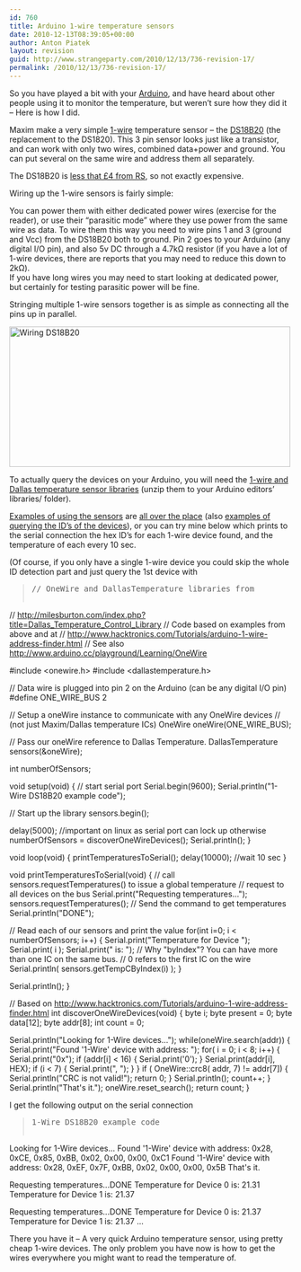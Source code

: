 ```yaml
---
id: 760
title: Arduino 1-wire temperature sensors
date: 2010-12-13T08:39:05+00:00
author: Anton Piatek
layout: revision
guid: http://www.strangeparty.com/2010/12/13/736-revision-17/
permalink: /2010/12/13/736-revision-17/
---
```

So you have played a bit with your [Arduino](http://www.arduino.cc/), and have heard about other people using it to monitor the temperature, but weren&#8217;t sure how they did it &#8211; Here is how I did.

Maxim make a very simple [1-wire](http://en.wikipedia.org/wiki/1-Wire) temperature sensor &#8211; the [DS18B20](http://www.maxim-ic.com/datasheet/index.mvp/id/2812) (the replacement to the DS1820). This 3 pin sensor looks just like a transistor, and can work with only two wires, combined data+power and ground. You can put several on the same wire and address them all separately.

The DS18B20 is [less that £4 from RS](http://uk.rs-online.com/web/search/searchBrowseAction.html?method=getProduct&R=5402805P), so not exactly expensive.

Wiring up the 1-wire sensors is fairly simple:

You can power them with either dedicated power wires (exercise for the reader), or use their &#8220;parasitic mode&#8221; where they use power from the same wire as data. To wire them this way you need to wire pins 1 and 3 (ground and Vcc) from the DS18B20 both to ground. Pin 2 goes to your Arduino (any digital I/O pin), and also 5v DC through a 4.7kΩ resistor (if you have a lot of 1-wire devices, there are reports that you may need to reduce this down to 2kΩ).  
If you have long wires you may need to start looking at dedicated power, but certainly for testing parasitic power will be fine.

Stringing multiple 1-wire sensors together is as simple as connecting all the pins up in parallel.

[<img class="alignnone size-full wp-image-752" title="Wiring DS18B20" src="http://www.strangeparty.com/wordpress/uploads/2010/12/DS18B20.png" alt="Wiring DS18B20" width="500" height="250" srcset="https://www.strangeparty.com/wordpress/uploads/2010/12/DS18B20.png 500w, https://www.strangeparty.com/wordpress/uploads/2010/12/DS18B20-300x150.png 300w, https://www.strangeparty.com/wordpress/uploads/2010/12/DS18B20-150x75.png 150w, https://www.strangeparty.com/wordpress/uploads/2010/12/DS18B20-400x200.png 400w" sizes="(max-width: 500px) 100vw, 500px" />](http://www.strangeparty.com/wordpress/uploads/2010/12/DS18B20.png)

To actually query the devices on your Arduino, you will need the [1-wire and Dallas temperature sensor libraries](http://milesburton.com/index.php?title=Dallas_Temperature_Control_Library#Latest) (unzip them to your Arduino editors&#8217; libraries/ folder).

[Examples of using the sensors](http://milesburton.com/index.php?title=Dallas_Temperature_Control_Library#Example) are [all over the place](http://arduinotronics.blogspot.com/) (also [examples of querying the ID&#8217;s of the devices](http://www.hacktronics.com/Tutorials/arduino-1-wire-address-finder.html)), or you can try mine below which prints to the serial connection the hex ID&#8217;s for each 1-wire device found, and the temperature of each every 10 sec.

(Of course, if you only have a single 1-wire device you could skip the whole ID detection part and just query the 1st device with 

> <pre>// OneWire and DallasTemperature libraries from
//   http://milesburton.com/index.php?title=Dallas_Temperature_Control_Library
// Code based on examples from above and at
//   http://www.hacktronics.com/Tutorials/arduino-1-wire-address-finder.html
// See also http://www.arduino.cc/playground/Learning/OneWire

#include &lt;onewire.h&gt;
#include &lt;dallastemperature.h&gt;

// Data wire is plugged into pin 2 on the Arduino (can be any digital I/O pin)
#define ONE_WIRE_BUS 2

// Setup a oneWire instance to communicate with any OneWire devices
// (not just Maxim/Dallas temperature ICs)
OneWire oneWire(ONE_WIRE_BUS);

// Pass our oneWire reference to Dallas Temperature.
DallasTemperature sensors(&oneWire);

int numberOfSensors;

void setup(void)
{
  // start serial port
  Serial.begin(9600);
  Serial.println("1-Wire DS18B20 example code");

  // Start up the library
  sensors.begin();

  delay(5000);  //important on linux as serial port can lock up otherwise
  numberOfSensors = discoverOneWireDevices();
  Serial.println();
}

void loop(void)
{
  printTemperaturesToSerial();
  delay(10000); //wait 10 sec
}

void printTemperaturesToSerial(void) {
  // call sensors.requestTemperatures() to issue a global temperature
  // request to all devices on the bus
  Serial.print("Requesting temperatures...");
  sensors.requestTemperatures(); // Send the command to get temperatures
  Serial.println("DONE");

  // Read each of our sensors and print the value
  for(int i=0; i &lt; numberOfSensors; i++) {
   Serial.print("Temperature for Device ");
   Serial.print( i );
   Serial.print(" is: ");
   // Why "byIndex"? You can have more than one IC on the same bus. 
   // 0 refers to the first IC on the wire
   Serial.println( sensors.getTempCByIndex(i) );
  }

  Serial.println();
}

// Based on http://www.hacktronics.com/Tutorials/arduino-1-wire-address-finder.html
int discoverOneWireDevices(void) {
  byte i;
  byte present = 0;
  byte data[12];
  byte addr[8];
  int count = 0;

  Serial.println("Looking for 1-Wire devices...");
  while(oneWire.search(addr)) {
    Serial.print("Found \'1-Wire\' device with address: ");
    for( i = 0; i &lt; 8; i++) {
      Serial.print("0x");
      if (addr[i] &lt; 16) {
        Serial.print('0');
      }
      Serial.print(addr[i], HEX);
      if (i &lt; 7) {
        Serial.print(", ");
      }
    }
    if ( OneWire::crc8( addr, 7) != addr[7]) {
        Serial.println("CRC is not valid!");
        return 0;
    }
    Serial.println();
    count++;
  }
  Serial.println("That's it.");
  oneWire.reset_search();
  return count;
}</pre>

I get the following output on the serial connection

> <pre>1-Wire DS18B20 example code
Looking for 1-Wire devices...
Found '1-Wire' device with address: 0x28, 0xCE, 0x85, 0xBB, 0x02, 0x00, 0x00, 0xC1
Found '1-Wire' device with address: 0x28, 0xEF, 0x7F, 0xBB, 0x02, 0x00, 0x00, 0x5B
That's it.

Requesting temperatures...DONE
Temperature for Device 0 is: 21.31
Temperature for Device 1 is: 21.37

Requesting temperatures...DONE
Temperature for Device 0 is: 21.37
Temperature for Device 1 is: 21.37
...</pre>

There you have it &#8211; A very quick Arduino temperature sensor, using pretty cheap 1-wire devices. The only problem you have now is how to get the wires everywhere you might want to read the temperature of.